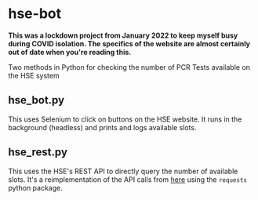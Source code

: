 # hse-bot
**This was a lockdown project from January 2022 to keep myself busy during COVID isolation. The specifics of the website are almost certainly out of date when you're reading this.**

Two methods in Python for checking the number of PCR Tests available on the HSE system

## hse_bot.py
This uses Selenium to click on buttons on the HSE website. It runs in the background (headless) and prints and logs available slots.

## hse_rest.py
This uses the HSE's REST API to directly query the number of available slots. It's a reimplementation of the API calls from [here](https://github.com/williamoconnorme/hse-pcr-test-appointment-alerts) using the `requests` python package.
